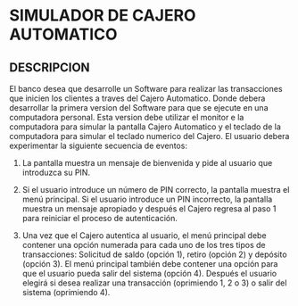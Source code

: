 # SIMULADOR DE CAJERO AUTOMATICO

## DESCRIPCION
El banco desea que desarrolle un Software para realizar las transacciones que inicien los clientes a traves del Cajero Automatico. Donde debera desarrollar la primera version del Software para que se ejecute en una computadora personal. Esta version debe utilizar el monitor e la computadora para simular la pantalla Cajero Automatico y el teclado de la computadora para simular el teclado numerico del Cajero.
El usuario debera experimentar la siguiente secuencia de eventos:

1. La pantalla muestra un mensaje de bienvenida y pide al usuario que introduzca su PIN.

2. Si el usuario introduce un número de PIN correcto, la pantalla muestra el menú principal. Si el usuario introduce un PIN incorrecto, la pantalla muestra un mensaje apropiado y después el Cajero regresa al paso 1 para reiniciar el proceso de autenticación.

3. Una vez que el Cajero autentica al usuario, el menú principal debe contener una opción numerada para cada uno de los tres tipos de transacciones: Solicitud de saldo (opción 1), retiro (opción 2) y depósito (opción 3). El menú principal también debe contener una opción para que el usuario pueda salir del sistema (opción 4). Después el usuario elegirá si desea realizar una transacción (oprimiendo 1, 2 o 3) o salir del sistema (oprimiendo 4).


